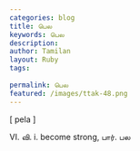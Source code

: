 ```yaml
---
categories: blog
title: பெல
keywords: பெல
description: 
author: Tamilan
layout: Ruby
tags: 
 
permalink: பெல
featured: /images/ttak-48.png
---
```

  
[ pela ]  
  
VI. வி. i. become strong, பார். பல